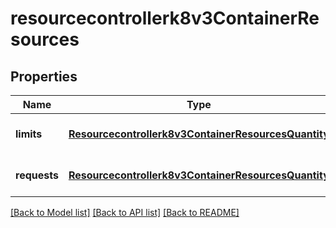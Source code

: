 # resourcecontrollerk8v3ContainerResources

## Properties
Name | Type | Description | Notes
------------ | ------------- | ------------- | -------------
**limits** | [**Resourcecontrollerk8v3ContainerResourcesQuantity**](Resourcecontrollerk8v3ContainerResourcesQuantity.md) |  | [optional] [default to null]
**requests** | [**Resourcecontrollerk8v3ContainerResourcesQuantity**](Resourcecontrollerk8v3ContainerResourcesQuantity.md) |  | [optional] [default to null]

[[Back to Model list]](../README.md#documentation-for-models) [[Back to API list]](../README.md#documentation-for-api-endpoints) [[Back to README]](../README.md)



